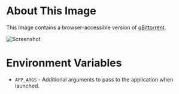 # About This Image

This Image contains a browser-accessible version of [qBittorrent](https://www.qbittorrent.org/).

![Screenshot][Image_Screenshot]

[Image_Screenshot]: https://5856039.fs1.hubspotusercontent-na1.net/hubfs/5856039/dockerhub/qbittorrent.png "Image Screenshot"

# Environment Variables

* `APP_ARGS` - Additional arguments to pass to the application when launched.
